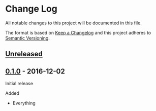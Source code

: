 # Change Log

All notable changes to this project will be documented in this file.

The format is based on [Keep a Changelog](http://keepachangelog.com/)
and this project adheres to [Semantic Versioning](http://semver.org/).

## [Unreleased]

[Unreleased]: https://github.com/satellite-of-love/bana/compare/0.1.0...HEAD

## [0.1.0] - 2016-12-02

Initial release

[0.1.0]: https://github.com/satellite-of-love/bana/tree/0.1.0

Added

-   Everything
